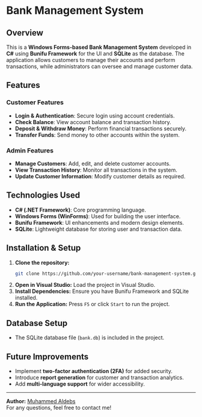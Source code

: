 # Bank Management System

## Overview
This is a **Windows Forms-based Bank Management System** developed in **C#** using **Bunifu Framework** for the UI and **SQLite** as the database. The application allows customers to manage their accounts and perform transactions, while administrators can oversee and manage customer data.

## Features
### Customer Features
- **Login & Authentication**: Secure login using account credentials.
- **Check Balance**: View account balance and transaction history.
- **Deposit & Withdraw Money**: Perform financial transactions securely.
- **Transfer Funds**: Send money to other accounts within the system.

### Admin Features
- **Manage Customers**: Add, edit, and delete customer accounts.
- **View Transaction History**: Monitor all transactions in the system.
- **Update Customer Information**: Modify customer details as required.

## Technologies Used
- **C# (.NET Framework)**: Core programming language.
- **Windows Forms (WinForms)**: Used for building the user interface.
- **Bunifu Framework**: UI enhancements and modern design elements.
- **SQLite**: Lightweight database for storing user and transaction data.

## Installation & Setup
1. **Clone the repository:**
   ```sh
   git clone https://github.com/your-username/bank-management-system.git
   ```
2. **Open in Visual Studio:** Load the project in Visual Studio.
3. **Install Dependencies:** Ensure you have Bunifu Framework and SQLite installed.
4. **Run the Application:** Press `F5` or click `Start` to run the project.

## Database Setup
- The SQLite database file (`bank.db`) is included in the project.

## Future Improvements
- Implement **two-factor authentication (2FA)** for added security.
- Introduce **report generation** for customer and transaction analytics.
- Add **multi-language support** for wider accessibility.

---

**Author:** [Muhammed Aldebs](https://github.com/MOHAMAD-ALDEBS)  
For any questions, feel free to contact me!

